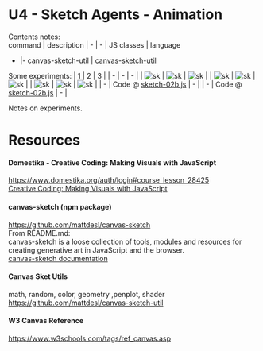 # U4 - Sketch Agents - Animation
Contents notes:  
command | description
| - | - |
JS classes | language
- |- 
canvas-sketch-util | [canvas-sketch-util](https://github.com/mattdesl/canvas-sketch-util)  
    
  
Some experiments:
| 1 | 2 | 3 | 
| - | - | - | 
| ![sk]() | ![sk]() | ![sk]() | 
| ![sk]() | ![sk]() | ![sk]() |
| ![sk]() | ![sk]() | ![sk]() |
| - | Code @ [sketch-02b.js]() | - | 
| - | Code @ [sketch-02b.js]() | - | 
  
Notes on experiments.
  
  
  
# Resources
#### Domestika - Creative Coding: Making Visuals with JavaScript
https://www.domestika.org/auth/login#course_lesson_28425  
[Creative Coding: Making Visuals with JavaScript](https://www.domestika.org/auth/login#course_lesson_28425)
  
#### canvas-sketch (npm package)
https://github.com/mattdesl/canvas-sketch  
From README.md:  
canvas-sketch is a loose collection of tools, modules and resources for creating generative art in JavaScript and the browser.  
[canvas-sketch documentation](https://github.com/mattdesl/canvas-sketch/blob/master/docs/README.md)  

#### Canvas Sket Utils
math, random, color, geometry ,penplot, shader
https://github.com/mattdesl/canvas-sketch-util

#### W3 Canvas Reference
https://www.w3schools.com/tags/ref_canvas.asp

